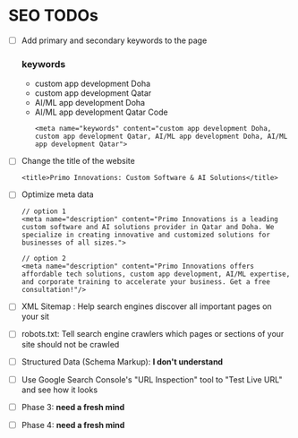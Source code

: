 
# SEO TODOs
- [ ] Add primary and secondary keywords to the page
    ### keywords
    - custom app development Doha
    - custom app development Qatar
    - AI/ML app development Doha 
    - AI/ML app development Qatar
        Code
        ```
        <meta name="keywords" content="custom app development Doha, custom app development Qatar, AI/ML app development Doha, AI/ML app development Qatar">
        ```

- [ ] Change the title of the website

    ```
    <title>Primo Innovations: Custom Software & AI Solutions</title>
    ```
- [ ] Optimize meta data

    ```
    // option 1
    <meta name="description" content="Primo Innovations is a leading custom software and AI solutions provider in Qatar and Doha. We specialize in creating innovative and customized solutions for businesses of all sizes.">

    // option 2
    <meta name="description" content="Primo Innovations offers affordable tech solutions, custom app development, AI/ML expertise, and corporate training to accelerate your business. Get a free consultation!"/>

    ```

- [ ] XML Sitemap : Help search engines discover all important pages on your sit
- [ ] robots.txt: Tell search engine crawlers which pages or sections of your site should not be crawled
- [ ] Structured Data (Schema Markup): **I don't understand**
- [ ] Use Google Search Console's "URL Inspection" tool to "Test Live URL" and see how it looks


- [ ] Phase 3: **need a fresh mind**
- [ ] Phase 4: **need a fresh mind**
